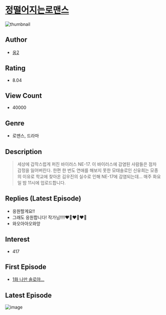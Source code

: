 # [정떨어지는로맨스](https://comic.naver.com/bestChallenge/list?titleId=794959)
![thumbnail](https://image-comic.pstatic.net/user_contents_data/challenge_comic/2022/05/31/328304/thumbnail_202x164ef80de04_2dc7_444d_a02c_39c4764bb179_00000134.JPEG)

## Author
- [웅2](https://comic.naver.com/artistTitle?id=328304)

## Rating
- 8.04

## View Count
- 40000

## Genre
- 로맨스, 드라마

## Description
> 세상에 갑작스럽게 퍼진 바이러스 NE-17. 이 바이러스에 감염된 사람들은 점차 감정을 잃어버린다. 한편 한 번도 연애를 해보지 못한 모태솔로인 신유희는 모종의 이유로 학교에 찾아온 김우진의 실수로 인해 NE-17에 감염되는데... 매주 화요일 밤 11시에 업로드합니다.

## Replies (Latest Episode)
- 응원할게요!!
- 그래도 응원합니다! 작가님!!!!❤️‍🔥❤️‍🔥❤️‍🔥
- 와오아아오와앙

## Interest
- 417

## First Episode
- [1화 나만 솔로야...](https://comic.naver.com/bestChallenge/detail?titleId=794959&no=1)

## Latest Episode
![image](https://image-comic.pstatic.net/user_contents_data/challenge_comic/2023/05/24/328304/upload_3919085176607629667.jpeg)

